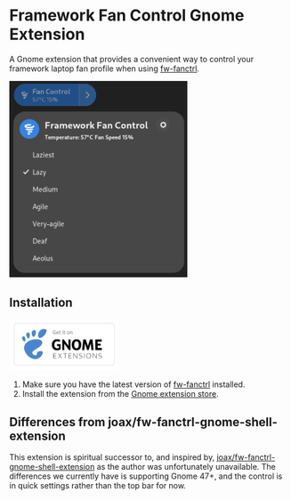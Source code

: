 # Framework Fan Control Gnome Extension

A Gnome extension that provides a convenient way to control your framework laptop fan profile when using [fw-fanctrl](https://github.com/TamtamHero/fw-fanctrl).

<img src="./.github/example.png" width="320px" alt="screenshot of the extension with it's dropdown in quick settings showing the fan profile names, as well as temperature and relative fan speed stats" />

## Installation

<!-- Badge by Andy Holmes https://github.com/andyholmes/gnome-shell-extensions-badge -->

[<img src="./.github/gnome-extensions.svg" height="92px" alt="get it on gnome extension store" />](https://extensions.gnome.org/extension/7864/framework-fan-control/)

1. Make sure you have the latest version of
   [fw-fanctrl](https://github.com/TamtamHero/fw-fanctrl) installed.
2. Install the extension from the [Gnome extension store](https://github.com/ghostdevv/fw-fanctrl-revived-gnome-shell-extension).

## Differences from joax/fw-fanctrl-gnome-shell-extension

This extension is spiritual successor to, and inspired by,
[joax/fw-fanctrl-gnome-shell-extension](https://github.com/joax/fw-fanctrl-gnome-shell-extension)
as the author was unfortunately unavailable. The differences we currently have
is supporting Gnome 47+, and the control is in quick settings rather than the
top bar for now.
